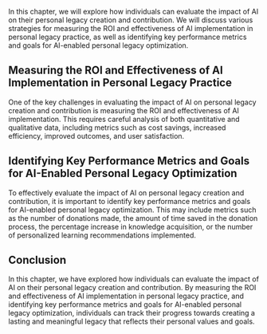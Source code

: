 
In this chapter, we will explore how individuals can evaluate the impact of AI on their personal legacy creation and contribution. We will discuss various strategies for measuring the ROI and effectiveness of AI implementation in personal legacy practice, as well as identifying key performance metrics and goals for AI-enabled personal legacy optimization.

Measuring the ROI and Effectiveness of AI Implementation in Personal Legacy Practice
------------------------------------------------------------------------------------

One of the key challenges in evaluating the impact of AI on personal legacy creation and contribution is measuring the ROI and effectiveness of AI implementation. This requires careful analysis of both quantitative and qualitative data, including metrics such as cost savings, increased efficiency, improved outcomes, and user satisfaction.

Identifying Key Performance Metrics and Goals for AI-Enabled Personal Legacy Optimization
-----------------------------------------------------------------------------------------

To effectively evaluate the impact of AI on personal legacy creation and contribution, it is important to identify key performance metrics and goals for AI-enabled personal legacy optimization. This may include metrics such as the number of donations made, the amount of time saved in the donation process, the percentage increase in knowledge acquisition, or the number of personalized learning recommendations implemented.

Conclusion
----------

In this chapter, we have explored how individuals can evaluate the impact of AI on their personal legacy creation and contribution. By measuring the ROI and effectiveness of AI implementation in personal legacy practice, and identifying key performance metrics and goals for AI-enabled personal legacy optimization, individuals can track their progress towards creating a lasting and meaningful legacy that reflects their personal values and goals.
